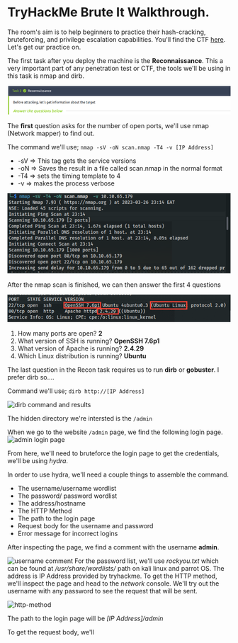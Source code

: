 # TryHackMe Brute It Walkthrough.

The room's aim is to help beginners to practice their hash-cracking, bruteforcing, and privilege escalation capabilities. You'll find the CTF [here](https://tryhackme.com/room/bruteit). Let's get our practice on.

The first task after you deploy the machine is the **Reconnaissance**. This a very important part of any penetration test or CTF, the tools we'll be using in this task is nmap and dirb.

![Task 2](../assets/reconbrute.png "Recon Heading Image")

The **first** question asks for the number of open ports, we'll use nmap (Network mapper) to find out.

The command we'll use; `nmap -sV -oN scan.nmap -T4 -v [IP Address]`  

+ -sV => This tag gets the service versions
+ -oN => Saves the result in a file called scan.nmap in the normal format
+ -T4 => sets the timing template to 4
+ -v => makes the process verbose

![nmap command](../assets/nmapcommand.png "nmap command Image")

After the nmap scan is finished, we can then answer the first 4 questions

![nmap results](../assets/answers1.gif "nmap results")

1. How many ports are open? **2**
2. What version of SSH is running? **OpenSSH 7.6p1**
3. What version of Apache is running? **2.4.29**
4. Which Linux distribution is running? **Ubuntu**

The last question in the Recon task requires us to run **dirb** or **gobuster**. I prefer dirb so....

Command we'll use; `dirb http://[IP Address]`

![dirb command and results]()

The hidden directory we're intersted is the `/admin` 

When we go to the website `/admin` page, we find the following login page.
![admin login page]()

From here, we'll need to bruteforce the login page to get the credentials, we'll be using *hydra*.

In order to use hydra, we'll need a couple things to assemble the command.
+ The username/username wordlist
+ The password/ password wordlist
+ The address/hostname
+ The HTTP Method
+ The path to the login page
+ Request body for the username and password
+ Error message for incorrect logins


After inspecting the page, we find a comment with the username **admin**.

![username comment]()
For the password list, we'll use *rockyou.txt* which can be found at */usr/share/wordlists/* path on kali linux and parrot OS.
The address is IP Address provided by tryhackme.
To get the HTTP method, we'll inspect the page and head to the *network* console. We'll try out the username with any password to see the request that will be sent. 

![http-method]()

The path to the login page will be *[IP Address]/admin*

To get the request body, we'll 
